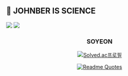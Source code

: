 ## 🔬 JOHNBER IS SCIENCE

<a href="mailto:syyang@sookmyung.ac.kr" target="_blank"><img src="https://img.shields.io/badge/Gmail-EA4335?style=flat-square&logo=Gmail&logoColor=white"/></a>
<a href="https://velog.io/@xoyeon" target="_blank"><img src="https://img.shields.io/badge/Velog-20c997?style=flat-square&logo=Vimeo&logoColor=white"/></a>
</br>


<div align="center"><h3><B>SOYEON</B></h3>
  
[![Solved.ac프로필](http://mazassumnida.wtf/api/mini/generate_badge?boj=mudosaa)](https://solved.ac/mudosaa)

[![Readme Quotes](https://quotes-github-readme.vercel.app/api?type=vertical&theme=radical)](https://github.com/piyushsuthar/github-readme-quotes)   



</div>


<!--
[![Solved.ac프로필](http://mazassumnida.wtf/api/v2/generate_badge?boj=mudosaa)](https://solved.ac/mudosaa)![mazandi profile](http://mazandi.herokuapp.com/api?handle=mudosaa&theme=warm)
<img src="https://img.shields.io/badge/Python-3776AB?style=flat-square&logo=Python&logoColor=white"/>
<img src="https://img.shields.io/badge/R-276DC3?style=flat-square&logo=R&logoColor=white"/>  -->

